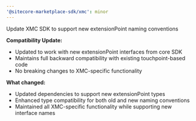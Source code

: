 ```yaml
---
'@sitecore-marketplace-sdk/xmc': minor
---
```


Update XMC SDK to support new extensionPoint naming conventions

**Compatibility Update:**

- Updated to work with new extensionPoint interfaces from core SDK
- Maintains full backward compatibility with existing touchpoint-based code
- No breaking changes to XMC-specific functionality

**What changed:**

- Updated dependencies to support new extensionPoint types
- Enhanced type compatibility for both old and new naming conventions
- Maintained all XMC-specific functionality while supporting new interface names
